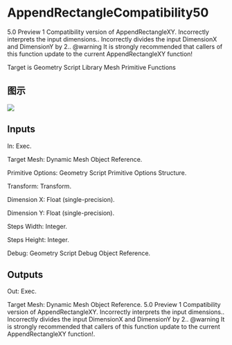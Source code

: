 # AppendRectangleCompatibility50

5.0 Preview 1 Compatibility version of AppendRectangleXY. Incorrectly interprets the input dimensions.. Incorrectly divides the input DimensionX and DimensionY by 2.. @warning It is strongly recommended that callers of this function update to the current AppendRectangleXY function!

Target is Geometry Script Library Mesh Primitive Functions

## 图示

![]($-20221218-19102627.png)

## Inputs

In: Exec.

Target Mesh: Dynamic Mesh Object Reference.

Primitive Options: Geometry Script Primitive Options Structure.

Transform: Transform.

Dimension X: Float (single-precision).

Dimension Y: Float (single-precision).

Steps Width: Integer.

Steps Height: Integer.

Debug: Geometry Script Debug Object Reference.  

## Outputs

Out: Exec.

Target Mesh: Dynamic Mesh Object Reference. 5.0 Preview 1 Compatibility version of AppendRectangleXY. Incorrectly interprets the input dimensions.. Incorrectly divides the input DimensionX and DimensionY by 2.. @warning It is strongly recommended that callers of this function update to the current AppendRectangleXY function!.

